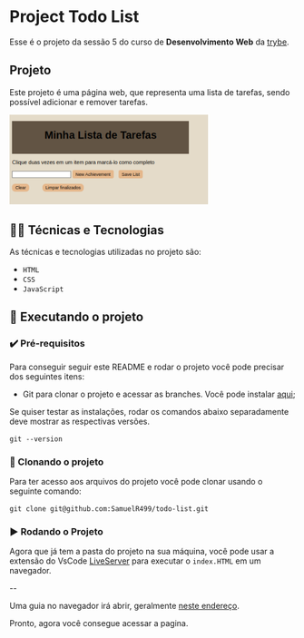 
# Project Todo List

Esse é o projeto da sessão 5 do curso de **Desenvolvimento Web** da [trybe](https://www.betrybe.com/).

## Projeto

Este projeto é uma página web, que representa uma lista de tarefas, sendo possível adicionar e remover tarefas.

<img src="./todo-list.png" width="350" />


## 🧑‍💻 Técnicas e Tecnologias

As técnicas e tecnologias utilizadas no projeto são:

- `HTML`
- `CSS`
- `JavaScript`

## 📲 Executando o projeto

### ✔️ Pré-requisitos

Para conseguir seguir este README e rodar o projeto você pode precisar dos seguintes itens:
- Git para clonar o projeto e acessar as branches. Você pode instalar [aqui](https://git-scm.com/downloads);

Se quiser testar as instalações, rodar os comandos abaixo separadamente deve mostrar as respectivas versões.

```
git --version
```


### 🐙 Clonando o projeto

Para ter acesso aos arquivos do projeto você pode clonar usando o seguinte comando:

```
git clone git@github.com:SamuelR499/todo-list.git
```

### ▶️ Rodando o Projeto

Agora que já tem a pasta do projeto na sua máquina, você pode usar a extensão do VsCode [LiveServer](https://github.com/ritwickdey/vscode-live-server) para executar o `index.HTML` em um navegador.

--

Uma guia no navegador irá abrir, geralmente [neste endereço](http://localhost:3000/).

Pronto, agora você consegue acessar a pagina.
